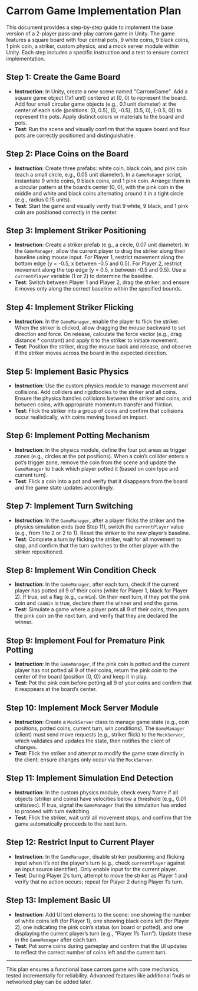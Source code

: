 # Carrom Game Implementation Plan

This document provides a step-by-step guide to implement the base version of a 2-player pass-and-play carrom game in Unity. The game features a square board with four central pots, 9 white coins, 9 black coins, 1 pink coin, a striker, custom physics, and a mock server module within Unity. Each step includes a specific instruction and a test to ensure correct implementation.

## Step 1: Create the Game Board
- **Instruction**: In Unity, create a new scene named "CarromGame". Add a square game object (1x1 unit) centered at (0, 0) to represent the board. Add four small circular game objects (e.g., 0.1 unit diameter) at the center of each side (positions: (0, 0.5), (0, -0.5), (0.5, 0), (-0.5, 0)) to represent the pots. Apply distinct colors or materials to the board and pots.
- **Test**: Run the scene and visually confirm that the square board and four pots are correctly positioned and distinguishable.

## Step 2: Place Coins on the Board
- **Instruction**: Create three prefabs: white coin, black coin, and pink coin (each a small circle, e.g., 0.05 unit diameter). In a `GameManager` script, instantiate 9 white coins, 9 black coins, and 1 pink coin. Arrange them in a circular pattern at the board’s center (0, 0), with the pink coin in the middle and white and black coins alternating around it in a tight circle (e.g., radius 0.15 units).
- **Test**: Start the game and visually verify that 9 white, 9 black, and 1 pink coin are positioned correctly in the center.

## Step 3: Implement Striker Positioning
- **Instruction**: Create a striker prefab (e.g., a circle, 0.07 unit diameter). In the `GameManager`, allow the current player to drag the striker along their baseline using mouse input. For Player 1, restrict movement along the bottom edge (y = -0.5, x between -0.5 and 0.5). For Player 2, restrict movement along the top edge (y = 0.5, x between -0.5 and 0.5). Use a `currentPlayer` variable (1 or 2) to determine the baseline.
- **Test**: Switch between Player 1 and Player 2, drag the striker, and ensure it moves only along the correct baseline within the specified bounds.

## Step 4: Implement Striker Flicking
- **Instruction**: In the `GameManager`, enable the player to flick the striker. When the striker is clicked, allow dragging the mouse backward to set direction and force. On release, calculate the force vector (e.g., drag distance * constant) and apply it to the striker to initiate movement.
- **Test**: Position the striker, drag the mouse back and release, and observe if the striker moves across the board in the expected direction.

## Step 5: Implement Basic Physics
- **Instruction**: Use the custom physics module to manage movement and collisions. Add colliders and rigidbodies to the striker and all coins. Ensure the physics handles collisions between the striker and coins, and between coins, with appropriate momentum transfer and friction.
- **Test**: Flick the striker into a group of coins and confirm that collisions occur realistically, with coins moving based on impact.

## Step 6: Implement Potting Mechanism
- **Instruction**: In the physics module, define the four pot areas as trigger zones (e.g., circles at the pot positions). When a coin’s collider enters a pot’s trigger zone, remove the coin from the scene and update the `GameManager` to track which player potted it (based on coin type and current turn).
- **Test**: Flick a coin into a pot and verify that it disappears from the board and the game state updates accordingly.

## Step 7: Implement Turn Switching
- **Instruction**: In the `GameManager`, after a player flicks the striker and the physics simulation ends (see Step 11), switch the `currentPlayer` value (e.g., from 1 to 2 or 2 to 1). Reset the striker to the new player’s baseline.
- **Test**: Complete a turn by flicking the striker, wait for all movement to stop, and confirm that the turn switches to the other player with the striker repositioned.

## Step 8: Implement Win Condition Check
- **Instruction**: In the `GameManager`, after each turn, check if the current player has potted all 9 of their coins (white for Player 1, black for Player 2). If true, set a flag (e.g., `canWin`). On their next turn, if they pot the pink coin and `canWin` is true, declare them the winner and end the game.
- **Test**: Simulate a game where a player pots all 9 of their coins, then pots the pink coin on the next turn, and verify that they are declared the winner.

## Step 9: Implement Foul for Premature Pink Potting
- **Instruction**: In the `GameManager`, if the pink coin is potted and the current player has not potted all 9 of their coins, return the pink coin to the center of the board (position (0, 0)) and keep it in play.
- **Test**: Pot the pink coin before potting all 9 of your coins and confirm that it reappears at the board’s center.

## Step 10: Implement Mock Server Module
- **Instruction**: Create a `MockServer` class to manage game state (e.g., coin positions, potted coins, current turn, win conditions). The `GameManager` (client) must send move requests (e.g., striker flick) to the `MockServer`, which validates and updates the state, then notifies the client of changes.
- **Test**: Flick the striker and attempt to modify the game state directly in the client; ensure changes only occur via the `MockServer`.

## Step 11: Implement Simulation End Detection
- **Instruction**: In the custom physics module, check every frame if all objects (striker and coins) have velocities below a threshold (e.g., 0.01 units/sec). If true, signal the `GameManager` that the simulation has ended to proceed with turn switching.
- **Test**: Flick the striker, wait until all movement stops, and confirm that the game automatically proceeds to the next turn.

## Step 12: Restrict Input to Current Player
- **Instruction**: In the `GameManager`, disable striker positioning and flicking input when it’s not the player’s turn (e.g., check `currentPlayer` against an input source identifier). Only enable input for the current player.
- **Test**: During Player 2’s turn, attempt to move the striker as Player 1 and verify that no action occurs; repeat for Player 2 during Player 1’s turn.

## Step 13: Implement Basic UI
- **Instruction**: Add UI text elements to the scene: one showing the number of white coins left (for Player 1), one showing black coins left (for Player 2), one indicating the pink coin’s status (on board or potted), and one displaying the current player’s turn (e.g., “Player 1’s Turn”). Update these in the `GameManager` after each turn.
- **Test**: Pot some coins during gameplay and confirm that the UI updates to reflect the correct number of coins left and the current turn.

---

This plan ensures a functional base carrom game with core mechanics, tested incrementally for reliability. Advanced features like additional fouls or networked play can be added later.